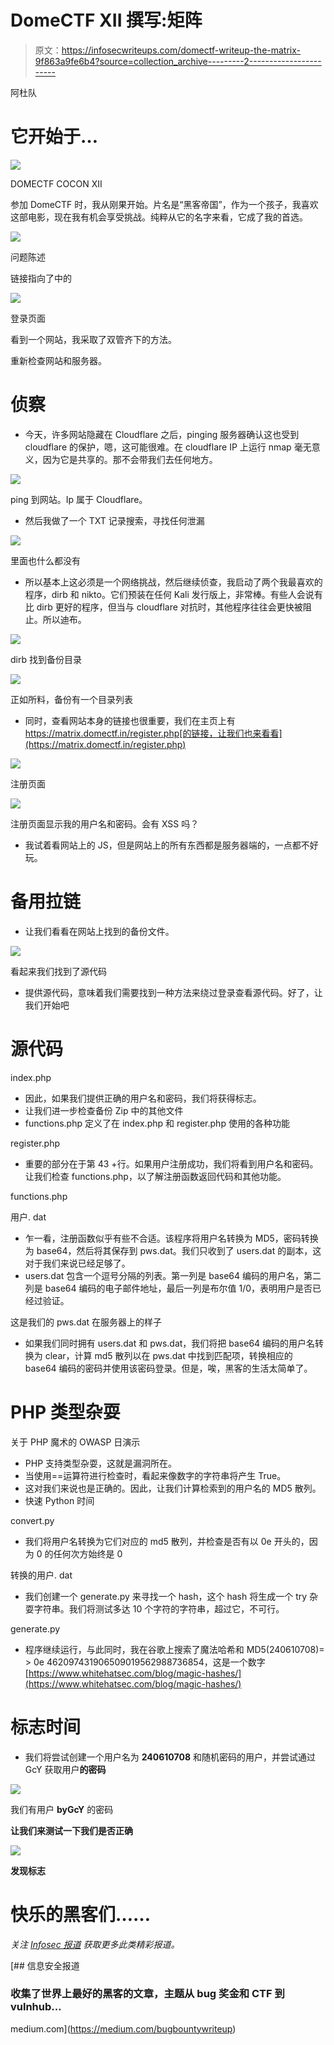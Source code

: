 # DomeCTF XII 撰写:矩阵

> 原文：<https://infosecwriteups.com/domectf-writeup-the-matrix-9f863a9fe6b4?source=collection_archive---------2----------------------->

阿杜队

# 它开始于…

![](img/545b0cdb16bb4d00ce4ae767447ccb45.png)

DOMECTF COCON XII

参加 DomeCTF 时，我从刚果开始。片名是“黑客帝国”，作为一个孩子，我喜欢这部电影，现在我有机会享受挑战。纯粹从它的名字来看，它成了我的首选。

![](img/61bf8c9c1ec0a7006024a3a4fb496130.png)

问题陈述

链接指向了中的

![](img/314e7f8b79ade546a5467017e8755c36.png)

登录页面

看到一个网站，我采取了双管齐下的方法。

重新检查网站和服务器。

# 侦察

*   今天，许多网站隐藏在 Cloudflare 之后，pinging 服务器确认这也受到 cloudflare 的保护，嗯，这可能很难。在 cloudflare IP 上运行 nmap 毫无意义，因为它是共享的。那不会带我们去任何地方。

![](img/62c9292eb32997ebe1a2cea08af3091e.png)

ping 到网站。Ip 属于 Cloudflare。

*   然后我做了一个 TXT 记录搜索，寻找任何泄漏

![](img/151d52da85ff1818e70ad552efef62d8.png)

里面也什么都没有

*   所以基本上这必须是一个网络挑战，然后继续侦查，我启动了两个我最喜欢的程序，dirb 和 nikto。它们预装在任何 Kali 发行版上，非常棒。有些人会说有比 dirb 更好的程序，但当与 cloudflare 对抗时，其他程序往往会更快被阻止。所以迪布。

![](img/2d77f6ad32fa0f967f5ec77025cf35f9.png)

dirb 找到备份目录

![](img/39d01451ad405b57231f9c6c17c333c3.png)

正如所料，备份有一个目录列表

*   同时，查看网站本身的链接也很重要，我们在主页上有 https://matrix.domectf.in/register.php[的链接，让我们也来看看](https://matrix.domectf.in/register.php)

![](img/015c7627d6295786879efae84df9895b.png)

注册页面

![](img/07ad84669e80a8d1a45ea6563a894035.png)

注册页面显示我的用户名和密码。会有 XSS 吗？

*   我试着看网站上的 JS，但是网站上的所有东西都是服务器端的，一点都不好玩。

# 备用拉链

*   让我们看看在网站上找到的备份文件。

![](img/e8fd47d96c6459cb889b3d35894cf3ea.png)

看起来我们找到了源代码

*   提供源代码，意味着我们需要找到一种方法来绕过登录查看源代码。好了，让我们开始吧

# 源代码

index.php

*   因此，如果我们提供正确的用户名和密码，我们将获得标志。
*   让我们进一步检查备份 Zip 中的其他文件
*   functions.php 定义了在 index.php 和 register.php 使用的各种功能

register.php

*   重要的部分在于第 43 +行。如果用户注册成功，我们将看到用户名和密码。让我们检查 functions.php，以了解注册函数返回代码和其他功能。

functions.php

用户. dat

*   乍一看，注册函数似乎有些不合适。该程序将用户名转换为 MD5，密码转换为 base64，然后将其保存到 pws.dat。我们只收到了 users.dat 的副本，这对于我们来说已经足够了。
*   users.dat 包含一个逗号分隔的列表。第一列是 base64 编码的用户名，第二列是 base64 编码的电子邮件地址，最后一列是布尔值 1/0，表明用户是否已经过验证。

这是我们的 pws.dat 在服务器上的样子

*   如果我们同时拥有 users.dat 和 pws.dat，我们将把 base64 编码的用户名转换为 clear，计算 md5 散列以在 pws.dat 中找到匹配项，转换相应的 base64 编码的密码并使用该密码登录。但是，唉，黑客的生活太简单了。

# PHP 类型杂耍

关于 PHP 魔术的 OWASP 日演示

*   PHP 支持类型杂耍，这就是漏洞所在。
*   当使用==运算符进行检查时，看起来像数字的字符串将产生 True。
*   这对我们来说也是正确的。因此，让我们计算检索到的用户名的 MD5 散列。
*   快速 Python 时间

convert.py

*   我们将用户名转换为它们对应的 md5 散列，并检查是否有以 0e 开头的，因为 0 的任何次方始终是 0

转换的用户. dat

*   我们创建一个 generate.py 来寻找一个 hash，这个 hash 将生成一个 try 杂耍字符串。我们将测试多达 10 个字符的字符串，超过它，不可行。

generate.py

*   程序继续运行，与此同时，我在谷歌上搜索了魔法哈希和 MD5(240610708)= > 0e 462097431906509019562988736854，这是一个数字[https://www.whitehatsec.com/blog/magic-hashes/](https://www.whitehatsec.com/blog/magic-hashes/)

# 标志时间

*   我们将尝试创建一个用户名为 **240610708** 和随机密码的用户，并尝试通过 GcY 获取用户**的密码**

![](img/6e98ef197d0fd6d6bdb64c217289f2bd.png)

我们有用户 **byGcY** 的密码

**让我们来测试一下我们是否正确**

![](img/f8459fe349d0713f36d6a5973abdaba6.png)

**发现标志**

# 快乐的黑客们……

*关注* [*Infosec 报道*](https://medium.com/bugbountywriteup) *获取更多此类精彩报道。*

[](https://medium.com/bugbountywriteup) [## 信息安全报道

### 收集了世界上最好的黑客的文章，主题从 bug 奖金和 CTF 到 vulnhub…

medium.com](https://medium.com/bugbountywriteup)